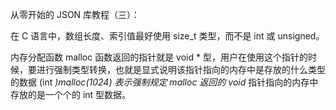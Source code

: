从零开始的 JSON 库教程（三）：

在 C 语言中，数组长度、索引值最好使用 size_t 类型，而不是 int 或 unsigned。

内存分配函数 malloc 函数返回的指针就是 void * 型，用户在使用这个指针的时候，要进行强制类型转换，也就是显式说明该指针指向的内存中是存放的什么类型的数据 (int *)malloc(1024) 表示强制规定 malloc 返回的 void* 指针指向的内存中存放的是一个个的 int 型数据。